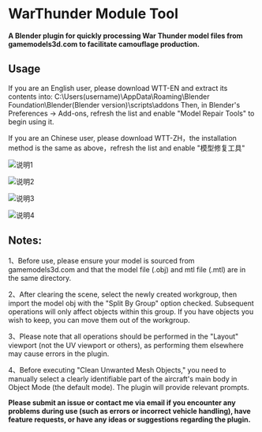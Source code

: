 # WarThunder Module Tool

**A Blender plugin for quickly processing War Thunder model files from gamemodels3d.com to facilitate camouflage production.**

## Usage

If you are an English user, please download WTT-EN and extract its contents into:  C:\Users\(username)\AppData\Roaming\Blender Foundation\Blender\(Blender version)\scripts\addons
Then, in Blender's Preferences → Add-ons, refresh the list and enable "Model Repair Tools" to begin using it.

If you are an Chinese user, please download WTT-ZH，the installation method is the same as above，refresh the list and enable "模型修复工具"

![说明1](https://github.com/user-attachments/assets/62335266-e082-4b4d-80bb-214019c986a1)

![说明2](https://github.com/user-attachments/assets/c32340f6-eaa2-4c0a-8d5b-7b4fcc9082eb)

![说明3](https://github.com/user-attachments/assets/132513e0-09f4-4f38-b266-09c3bc9ba254)

![说明4](https://github.com/user-attachments/assets/dd26f838-3735-4bc4-b1ff-2bcc1b56d111)



## Notes:

1、Before use, please ensure your model is sourced from gamemodels3d.com and that the model file (.obj) and mtl file (.mtl) are in the same directory.

2、After clearing the scene, select the newly created workgroup, then import the model obj with the "Split By Group" option checked. Subsequent operations will only affect objects within this group. If you have objects you wish to keep, you can move them out of the workgroup.

3、Please note that all operations should be performed in the "Layout" viewport (not the UV viewport or others), as performing them elsewhere may cause errors in the plugin.

4、Before executing "Clean Unwanted Mesh Objects," you need to manually select a clearly identifiable part of the aircraft's main body in Object Mode (the default mode). The plugin will provide relevant prompts.







**Please submit an issue or contact me via email if you encounter any problems during use (such as errors or incorrect vehicle handling), have feature requests, or have any ideas or suggestions regarding the plugin.**

